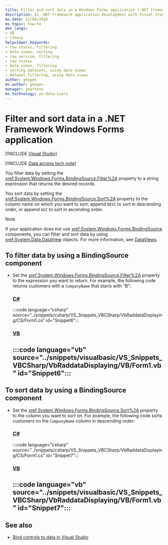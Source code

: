 ```yaml
---
title: Filter and sort data in a Windows Forms application (.NET Framework)
description: In .NET Framework application development with Visual Studio, filter and sort data in a Windows Forms application. Set the Filter property to a string expression that returns the desired records.
ms.date: 11/04/2016
ms.topic: how-to
dev_langs:
- VB
- CSharp
helpviewer_keywords:
- row states, filtering
- data views, sorting
- row version, filtering
- row states
- data views, filtering
- sorting datasets, using data views
- dataset filtering, using data views
author: ghogen
ms.author: ghogen
manager: jmartens
ms.technology: vs-data-tools
---
```

# Filter and sort data in a .NET Framework Windows Forms application

 [!INCLUDE [Visual Studio](~/includes/applies-to-version/vs-windows-only.md)]

[!INCLUDE [Data access tech note](./includes/data-technology-note.md)]

You filter data by setting the <xref:System.Windows.Forms.BindingSource.Filter%2A> property to a string expression that returns the desired records.

You sort data by setting the <xref:System.Windows.Forms.BindingSource.Sort%2A> property to the column name on which you want to sort; append `DESC` to sort in descending order, or append `ASC` to sort in ascending order.

> [!NOTE]
> If your application does not use <xref:System.Windows.Forms.BindingSource> components, you can filter and sort data by using <xref:System.Data.DataView> objects. For more information, see [DataViews](/dotnet/framework/data/adonet/dataset-datatable-dataview/dataviews).

## To filter data by using a BindingSource component

- Set the <xref:System.Windows.Forms.BindingSource.Filter%2A> property to the expression you want to return. For example, the following code returns customers with a `CompanyName` that starts with "B":

     ### [C#](#tab/csharp)
     :::code language="csharp" source="../snippets/csharp/VS_Snippets_VBCSharp/VbRaddataDisplaying/CS/Form1.cs" id="Snippet6":::

     ### [VB](#tab/vb)
     :::code language="vb" source="../snippets/visualbasic/VS_Snippets_VBCSharp/VbRaddataDisplaying/VB/Form1.vb" id="Snippet6":::
     ---

## To sort data by using a BindingSource component

- Set the <xref:System.Windows.Forms.BindingSource.Sort%2A> property to the column you want to sort on. For example, the following code sorts customers on the `CompanyName` column in descending order:

     ### [C#](#tab/csharp)
     :::code language="csharp" source="../snippets/csharp/VS_Snippets_VBCSharp/VbRaddataDisplaying/CS/Form1.cs" id="Snippet7":::

     ### [VB](#tab/vb)
     :::code language="vb" source="../snippets/visualbasic/VS_Snippets_VBCSharp/VbRaddataDisplaying/VB/Form1.vb" id="Snippet7":::
     ---

## See also

- [Bind controls to data in Visual Studio](../data-tools/bind-controls-to-data-in-visual-studio.md)
